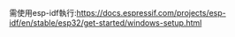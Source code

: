 需使用esp-idf執行:https://docs.espressif.com/projects/esp-idf/en/stable/esp32/get-started/windows-setup.html
